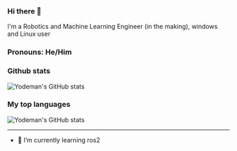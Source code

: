 ### Hi there 👋
I'm a Robotics and Machine Learning Engineer (in the making), windows and Linux user

### Pronouns: He/Him

### Github stats
![Yodeman's GitHub stats](https://github-readme-stats.vercel.app/api?username=Yodeman&show_icons=true&theme=dark&hide_title=true&count_private=true)

### My top languages
![Yodeman's GitHub stats](https://github-readme-stats.vercel.app/api/top-langs?username=Yodeman&show_icons=true&theme=dark&hide_title=true&hide=jupyter%20notebook,html,dockerfile)

-------------------------------
- 🌱 I’m currently learning ros2

<!---
Yodeman/Yodeman is a ✨ special ✨ repository because its `README.md` (this file) appears on your GitHub profile.
You can click the Preview link to take a look at your changes.

- 👀 I’m interested in ...
- 🌱 I’m currently learning ...
- 💞️ I’m looking to collaborate on ...
- 📫 How to reach me ...
--->
